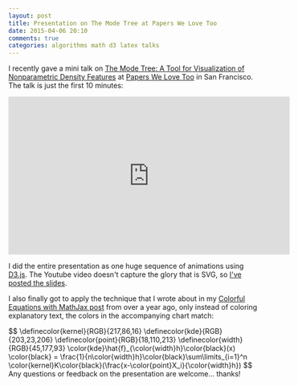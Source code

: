 ```yaml
---
layout: post
title: Presentation on The Mode Tree at Papers We Love Too
date: 2015-04-06 20:10
comments: true
categories: algorithms math d3 latex talks
---
```

<script src="http://d3js.org/d3.v2.js"></script>
<div>
<style type="text/css">

.chart {
  font-size: 10px;
  margin-top: -40px;
}


.axis path, .axis line {
  fill: none;
  stroke: #000;
  stroke-width: 2;
  shape-rendering: crispEdges;
}

.area {
  fill: indianred;
  fill-opacity: 0.25;
  stroke: #000;
  stroke-opacity: 0.5;
}

.point {
  fill: #126ED5;
  fill-opacity: 0.75;
  stroke: none;
  stroke-width: 1
  stroke-opacity: 0.5;
}

.kernelline {
  fill: none;
  stroke: #D04400;
  stroke-width: 1;
  stroke-opacity: 0.75;
}

.kdeline {
  fill: none;
  stroke: #CB17CE;
  stroke-opacity: 0.75;
  stroke-width: 4
}

.summedarea {
  fill: steelblue;
  fill-opacity: 0.75;
  stroke: #000;
  stroke-opacity: 0.5;
}

.bar rect {
  fill: steelblue;
  fill-opacity: 0.75;
  shape-rendering: crispEdges;
  stroke: #000;
  stroke-opacity: 0.5;

}

.bar text {
  fill: #fff;
}

.equation {
  opacity: 0;
}

.kernelwidth {
  stroke: #2DB15D;
  stroke-width: 4;
}

.treeline {
  fill: none;
  stroke: #000;
  stroke-opacity: 0.75;
  stroke-width: 2
}

.treeconnector {
  fill: none;
  stroke: #999;
  stroke-opacity: 0.75;
  stroke-width: 2
}

</style>
</div>

I recently gave a mini talk on [The Mode Tree: A Tool for Visualization of Nonparametric Density Features](http://adereth.github.io/oneoff/Mode%20Trees.pdf) at [Papers We Love Too](http://www.meetup.com/papers-we-love-too/) in San Francisco.  The talk is just the first 10 minutes:

<iframe width="560" height="315" src="https://www.youtube.com/embed/T3Bt9Tn6P5c" frameborder="0" allowfullscreen></iframe>

I did the entire presentation as one huge sequence of animations using [D3.js](http://d3js.org/).  The Youtube video doesn't capture the glory that is SVG, so [I've posted the slides](/oneoff/pwl-draft/scratch.html).

I also finally got to apply the technique that I wrote about in my [Colorful Equations with MathJax post](/blog/2013/11/29/colorful-equations/) from over a year ago, only instead of coloring explanatory text, the colors in the accompanying chart match:

<div style="font-size: 100%;">
$$
\definecolor{kernel}{RGB}{217,86,16}
\definecolor{kde}{RGB}{203,23,206}
\definecolor{point}{RGB}{18,110,213}
\definecolor{width}{RGB}{45,177,93}
\color{kde}\hat{f}_{\color{width}h}\color{black}(x) \color{black} = \frac{1}{n\color{width}h}\color{black}\sum\limits_{i=1}^n \color{kernel}K\color{black}(\frac{x-\color{point}X_i}{\color{width}h})
$$
</div>
<div id='chart-1'></div>
<script type='text/javascript'>
var data = [
{value: 13.1138}, {value: 10.6519}, {value: 20.5735}, {value: 7.89327}, {value: 9.02554}, {value: 20.8411}, {value: 8.84072}, {value: 10.6273}, {value: 13.5194}, {value: 17.9757}, {value: 10.1086}, {value: 8.68131}, {value: 7.16192}, {value: 19.9496}, {value: 8.77111}, {value: 19.5314}, {value: 9.40915}, {value: 12.8664}, {value: 23.1322}, {value: 13.5008}];

function drawChart(data,chart,height) {
$(chart).empty();
var margin = {top: 50, right: 40, bottom: 40, left: 60};
var width = $('.entry-content').width();
var x = d3.scale.linear().domain([0, 30]).range([0, width - margin.left - margin.right]);

           var xAxis = d3.svg.axis()
                         .scale(x)
                         .orient('bottom')
                         .tickPadding(8)
                         .ticks(8);

           var svg = d3.select(chart).append('svg')
                       .attr('width', width)
                       .attr('height', height)
                       .attr('class', 'chart')
                       .append('g')
                       .attr('transform', 'translate(' + margin.left + ', ' + margin.top + ')');

           svg.append("g")
              .attr("class", "x axis")
              .attr("transform", "translate(0," + (height - margin.top - margin.bottom) + ")")
              .call(xAxis);

           var y0 = height - margin.top - margin.bottom;


               var points = svg.selectAll('.chart')
                               .data(data)
	                       .enter().append('circle')
                               .classed('point', true)
                               .attr("id", function(d, i) { return "point" + i })
                               .attr('cx', function(d, i) { return x(d.value) })
                               .attr('cy', y0)
                               .attr('r', 3.25);

               var y = d3.scale.linear()
                         .domain([0, 1])
                         .range([height - margin.top - margin.bottom, 0]);

               function subpoints(d, stddev) {
                   return d3.range(d.value - 7, d.value + 7, 0.1).map(
                       function (d2,i,a) {
                           return {value: d2, height: gaussian(d2, d.value, stddev)};
                       });
               }

               var widthLine = svg.append('path')
                   .attr('class', 'kernelwidth')
                   .attr("d", d3.svg.line()([[x(data[0].value - 1), y(0) + 2,],[x(data[0].value), y(0) + 2]]))
                   .style('opacity', 0);

               widthLine.transition().duration(1000).style('opacity', 1);

var stddev = 1;

           var scale = 0.5 / Math.sqrt(2 * Math.PI) / 2;
           function gaussian(x, mean, sigma) {
               var z = (x - mean) / sigma;
               return scale * Math.exp(-0.5 * z * z) / sigma;
           };


               var kernels = data.sort(function(x,y){return x.value - y.value}).map(function(d, i) {
                   var line = d3.svg.line()
                                .x(function(d) { return x(d.value); })
                                .y(function(d) { return y(d.height) });

                   return svg.append('path')
                             .attr('class', 'kernelline')
                             .attr("d", line(subpoints(d, stddev)))
                             .style('opacity', 1);

               });

                   var intermediateAreaPoints =
                       d3.range(0, 30, 0.01).concat(data.map(function(x) {return x.value}))
                                      .sort(function(a,b){return a-b})
                                      .map(
                                          function (x,i2,a) {
                                              var y = 0;
                                              //console.log(x)
                                              data.forEach(function(d) {
                                                  y += gaussian(x, d.value, stddev)
                                              });
                                              return {value: x, height: y};
                                          }
                                      );
                   var line = d3.svg.line()
                                .x(function(d) { return x(d.value); })
                                .y(function(d) { return y(d.height); });


        var summedArea = svg.append('path')
            .attr('class', 'kdeline')
                .attr("d", line(intermediateAreaPoints));



}

function drawChartWithResize(data, chart, height) {
    drawChart(data, chart, height);
        $(window).resize(function() {drawChart(data, chart, height); })
};


drawChartWithResize(data, '#chart-1', 300);


</script>
Any questions or feedback on the presentation are welcome... thanks!
